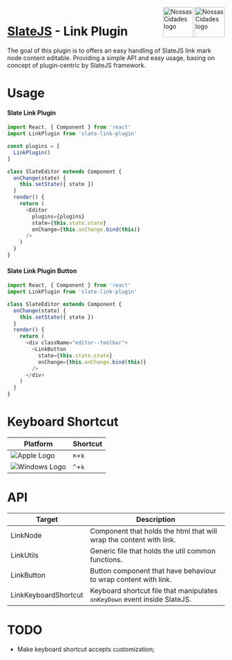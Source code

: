 <img src="https://www.psdmockups.com/wp-content/uploads/2016/07/slatejs-520x292.jpg" alt="Nossas Cidades logo" title="Nossas Cidades" align="right" height="70"/>
<img src="https://avatars2.githubusercontent.com/u/1479357?v=3&s=250" alt="Nossas Cidades logo" title="Nossas Cidades" align="right" height="70"/>

# [SlateJS](https://github.com/ianstormtaylor/slate) - Link Plugin
The goal of this plugin is to offers an easy handling of SlateJS link mark node content editable. Providing a simple API and easy usage, basing on concept of plugin-centric by SlateJS framework.

# Usage

#### Slate Link Plugin
```js
import React, { Component } from 'react'
import LinkPlugin from 'slate-link-plugin'

const plugins = [
  LinkPlugin()
]

class SlateEditor extends Component {
  onChange(state) {
    this.setState({ state })
  }
  render() {
    return (
      <Editor
        plugins={plugins}
        state={this.state.state}
        onChange={this.onChange.bind(this)}
      />
    )
  }
}
```

#### Slate Link Plugin Button
```js
import React, { Component } from 'react'
import LinkPlugin from 'slate-link-plugin'

class SlateEditor extends Component {
  onChange(state) {
    this.setState({ state })
  }
  render() {
    return (
      <div className="editor--toolbar">
        <LinkButton
          state={this.state.state}
          onChange={this.onChange.bind(this)}
        />
      </div>
    )
  }
}
```

# Keyboard Shortcut

| Platform                 | Shortcut                                                                  |
|--------------------------|---------------------------------------------------------------------------|
| ![Apple Logo][apple]     | `⌘`+`k`                                                                   |
| ![Windows Logo][windows] | `^`+`k`                                                                   |

# API

| Target               | Description                                                               |
|----------------------|---------------------------------------------------------------------------|
| LinkNode             | Component that holds the html that will wrap the content with link.       |
| LinkUtils            | Generic file that holds the util common functions.                        |
| LinkButton           | Button component that have behaviour to wrap content with link.           |
| LinkKeyboardShortcut | Keyboard shortcut file that manipulates `onKeyDown` event inside SlateJS. |

# TODO

- Make keyboard shortcut accepts customization;

[apple]: https://cdn2.iconfinder.com/data/icons/designer-skills/128/apple-ios-system-platform-os-mac-linux-48.png
[windows]: https://cdn2.iconfinder.com/data/icons/designer-skills/128/windows-48.png
